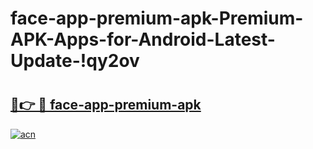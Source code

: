 # face-app-premium-apk-Premium-APK-Apps-for-Android-Latest-Update-!qy2ov

# <h2><a href="https://q8psm3.esa.edu.pl?title=face-app-premium-apk&ref=qy2ov">🔗👉 🔴 face-app-premium-apk</a></h2>

[![acn](https://github.com/user-attachments/assets/0f9c940e-d8b0-45ae-aac7-cd30a18b3e1c)](https://q8psm3.esa.edu.pl?title=face-app-premium-apk&ref=qy2ov)


